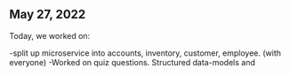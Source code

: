 ## May 27, 2022

Today, we worked on:

-split up microservice into accounts, inventory, customer, employee. (with everyone)
-Worked on quiz questions. Structured data-models and 